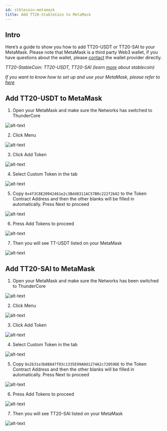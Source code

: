 ```yaml
---
id: stblecoin-metamask
title: Add TT20-StableCoin to MetaMask 
---
```


## Intro
Here’s a guide to show you how to add TT20-USDT or TT20-SAI to your MetaMask. Please note that MetaMask is a third party Web3 wallet, if you have questions about the wallet, please [contact](https://metamask.zendesk.com/hc/en-us) the wallet provider directly.

*TT20-StableCoin: TT20-USDT, TT20-SAI (learn [more](https://www.wikiwand.com/en/Stablecoin) about stablecoin)*

*If you want to know how to set up and use your MetaMask, please refer to [here](https://developers.thundercore.com/docs/get-wallet/#metamask)*

## Add TT20-USDT to MetaMask

1. Open your MetaMask and make sure the Networks has switched to ThunderCore 

![alt-text](assets/img/stablecoin-metamask/stablecoin-metamask-1.png)

2. Click Menu 

![alt-text](assets/img/stablecoin-metamask/stablecoin-metamask-2.png)

3. Click Add Token

![alt-text](assets/img/stablecoin-metamask/stablecoin-metamask-3.png)

4. Select Custom Token in the tab 

![alt-text](assets/img/stablecoin-metamask/stablecoin-metamask-4.png)

5. Copy `0x4f3C8E20942461e2c3Bdd8311AC57B0c222f2b82` to the Token Contract Address and then the other blanks will be filled in automatically. Press Next to proceed

![alt-text](assets/img/stablecoin-metamask/stablecoin-metamask-5.png)

6. Press Add Tokens to proceed

![alt-text](assets/img/stablecoin-metamask/stablecoin-metamask-6.png)

7. Then you will see TT-USDT listed on your MetaMask

![alt-text](assets/img/stablecoin-metamask/stablecoin-metamask-7.png)

## Add TT20-SAI to MetaMask

1. Open your MetaMask and make sure the Networks has been switched to ThunderCore

![alt-text](assets/img/stablecoin-metamask/stablecoin-metamask-8.png)

2. Click Menu

![alt-text](assets/img/stablecoin-metamask/stablecoin-metamask-9.png)

3. Click Add Token 

![alt-text](assets/img/stablecoin-metamask/stablecoin-metamask-10.png)

4. Select Custom Token in the tab

![alt-text](assets/img/stablecoin-metamask/stablecoin-metamask-11.png)

5. Copy `0x2b31e3b88847f03c1335E99A0d1274A2c72059DE` to the Token Contract Address and then the other blanks will be filled in automatically. Press Next to proceed

![alt-text](assets/img/stablecoin-metamask/stablecoin-metamask-12.png)

6. Press Add Tokens to proceed

![alt-text](assets/img/stablecoin-metamask/stablecoin-metamask-13.png)

7. Then you will see TT20-SAI listed on your MetaMask

![alt-text](assets/img/stablecoin-metamask/stablecoin-metamask-14.png)
